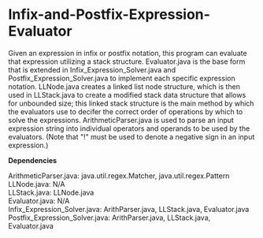 # Infix-and-Postfix-Expression-Evaluator
Given an expression in infix or postfix notation, this program can evaluate that expression utilizing a stack structure. Evaluator.java is the base form that is extended in Infix_Expression_Solver.java and Postfix_Expression_Solver.java to implement each specific expression notation. LLNode.java creates a linked list node structure, which is then used in LLStack.java to create a modified stack data structure that allows for unbounded size; this linked stack structure is the main method by which the evaluators use to decifer the correct order of operations by which to solve the expressions. ArithmeticParser.java is used to parse an input expression string into individual operators and operands to be used by the evaluators. (Note that "!" must be used to denote a negative sign in an input expression.)


**Dependencies**

ArithmeticParser.java: java.util.regex.Matcher, java.util.regex.Pattern \
LLNode.java: N/A \
LLStack.java: LLNode.java \
Evaluator.java: N/A \
Infix_Expression_Solver.java: ArithParser.java, LLStack.java, Evaluator.java \
Postfix_Expression_Solver.java: ArithParser.java, LLStack.java, Evaluator.java


